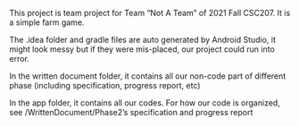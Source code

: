 This project is team project for Team “Not A Team” of 2021 Fall CSC207. It is a simple farm game.

The .idea folder and gradle files are auto generated by Android Studio, it might look messy but if
they were mis-placed, our project could run into error.

In the written document folder, it contains all our non-code part of different phase (including
specification, progress report, etc)

In the app folder, it contains all our codes. For how our code is organized, see
/WrittenDocument/Phase2’s specification and progress report
